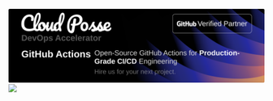 <!-- Profile images are relative to the root, when served as the profile page -->
[![Banner](./banner/image.png?raw=true)](https://cpco.io/homepage)
<img src="https://ga-beacon.cloudposse.com/UA-76589703-4/cloudposse-github-actions/.github?pixel&cs=github&cm=readme&an=.github" width="0"/>
